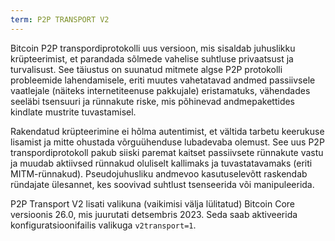 ```yaml
---
term: P2P TRANSPORT V2
---
```


Bitcoin P2P transpordiprotokolli uus versioon, mis sisaldab juhuslikku krüpteerimist, et parandada sõlmede vahelise suhtluse privaatsust ja turvalisust. See täiustus on suunatud mitmete algse P2P protokolli probleemide lahendamisele, eriti muutes vahetatavad andmed passiivsele vaatlejale (näiteks internetiteenuse pakkujale) eristamatuks, vähendades seeläbi tsensuuri ja rünnakute riske, mis põhinevad andmepakettides kindlate mustrite tuvastamisel.

Rakendatud krüpteerimine ei hõlma autentimist, et vältida tarbetu keerukuse lisamist ja mitte ohustada võrguühenduse lubadevaba olemust. See uus P2P transpordiprotokoll pakub siiski paremat kaitset passiivsete rünnakute vastu ja muudab aktiivsed rünnakud oluliselt kallimaks ja tuvastatavamaks (eriti MITM-rünnakud). Pseudojuhusliku andmevoo kasutuselevõtt raskendab ründajate ülesannet, kes soovivad suhtlust tsenseerida või manipuleerida.

P2P Transport V2 lisati valikuna (vaikimisi välja lülitatud) Bitcoin Core versioonis 26.0, mis juurutati detsembris 2023. Seda saab aktiveerida konfiguratsioonifailis valikuga `v2transport=1`.